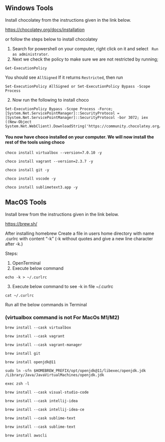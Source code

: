 ## Windows Tools

Install chocolatey from the instructions given in the link below.

https://chocolatey.org/docs/installation

or follow the steps below to install chocolatey

1. Search for powershell on your computer, right click on it and select ``` Run as administrator```.
2. Next we check the policy to make sure we are not restricted by running;

```
Get-ExecutionPolicy
```
You should see ```AllSigned```
If it returns ```Restricted```, then run 
```
Set-ExecutionPolicy AllSigned or Set-ExecutionPolicy Bypass -Scope Process
```
2. Now run the following to install choco

```
Set-ExecutionPolicy Bypass -Scope Process -Force; [System.Net.ServicePointManager]::SecurityProtocol = [System.Net.ServicePointManager]::SecurityProtocol -bor 3072; iex ((New-Object System.Net.WebClient).DownloadString('https://community.chocolatey.org/install.ps1'))
```

#### You now have choco installed on your computer. We will now install the rest of the tools using choco
```
choco install virtualbox --version=7.0.10 -y
```

```
choco install vagrant --version=2.3.7 -y
```

```
choco install git -y
```

```
choco install vscode -y
```

```
choco install sublimetext3.app -y
```


## MacOS Tools

Install brew from the instructions given in the link below.

https://brew.sh/

After installing homebrew Create a file in users home directory with name .curlrc with content “-k” (-k without quotes and give a new line character after -k.)

Steps:

1. OpenTerminal
2. Execute below command

```
echo -k > ~/.curlrc
```

3. Execute below command to see -k in file ~/.curlrc
```
cat ~/.curlrc
```
Run all the below commands in Terminal

### (virtualbox command is not For MacOs M1/M2)
```
brew install --cask virtualbox
```
```
brew install --cask vagrant
```
```
brew install --cask vagrant-manager
```
```
brew install git
```
```
brew install openjdk@11
```
```
sudo ln -sfn $HOMEBREW_PREFIX/opt/openjdk@11/libexec/openjdk.jdk /Library/Java/JavaVirtualMachines/openjdk.jdk
```
```
exec zsh -l
```
```
brew install --cask visual-studio-code
```
```
brew install --cask intellij-idea
```
```
brew install --cask intellij-idea-ce
```
```
brew install --cask sublime-text
```
```
brew install --cask sublime-text
```
```
brew install awscli
```
